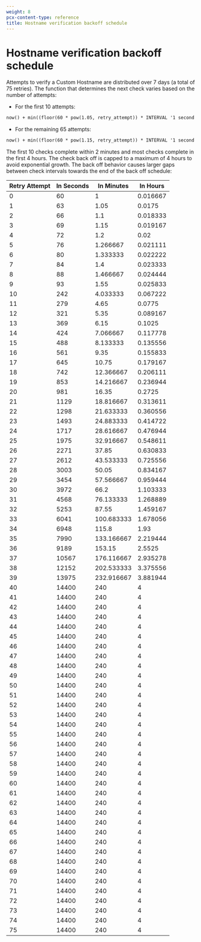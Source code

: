 ```yaml
---
weight: 8
pcx-content-type: reference
title: Hostname verification backoff schedule
---
```


# Hostname verification backoff schedule

Attempts to verify a Custom Hostname are distributed over 7 days (a total of 75 retries). The function that determines the next check varies based on the number of attempts:

- For the first 10 attempts:

```txt
now() + min((floor(60 * pow(1.05, retry_attempt)) * INTERVAL '1 second'), INTERVAL '4 hours')
```

- For the remaining 65 attempts:

```txt
now() + min((floor(60 * pow(1.15, retry_attempt)) * INTERVAL '1 second'), INTERVAL '4 hours')
```

The first 10 checks complete within 2 minutes and most checks complete in the first 4 hours. The check back off is capped to a maximum of 4 hours to avoid exponential growth. The back off behavior causes larger gaps between check intervals towards the end of the back off schedule:

| Retry Attempt | In Seconds | In Minutes | In Hours |
| ------------- | ---------- | ---------- | -------- |
| 0             | 60         | 1          | 0.016667 |
| 1             | 63         | 1.05       | 0.0175   |
| 2             | 66         | 1.1        | 0.018333 |
| 3             | 69         | 1.15       | 0.019167 |
| 4             | 72         | 1.2        | 0.02     |
| 5             | 76         | 1.266667   | 0.021111 |
| 6             | 80         | 1.333333   | 0.022222 |
| 7             | 84         | 1.4        | 0.023333 |
| 8             | 88         | 1.466667   | 0.024444 |
| 9             | 93         | 1.55       | 0.025833 |
| 10            | 242        | 4.033333   | 0.067222 |
| 11            | 279        | 4.65       | 0.0775   |
| 12            | 321        | 5.35       | 0.089167 |
| 13            | 369        | 6.15       | 0.1025   |
| 14            | 424        | 7.066667   | 0.117778 |
| 15            | 488        | 8.133333   | 0.135556 |
| 16            | 561        | 9.35       | 0.155833 |
| 17            | 645        | 10.75      | 0.179167 |
| 18            | 742        | 12.366667  | 0.206111 |
| 19            | 853        | 14.216667  | 0.236944 |
| 20            | 981        | 16.35      | 0.2725   |
| 21            | 1129       | 18.816667  | 0.313611 |
| 22            | 1298       | 21.633333  | 0.360556 |
| 23            | 1493       | 24.883333  | 0.414722 |
| 24            | 1717       | 28.616667  | 0.476944 |
| 25            | 1975       | 32.916667  | 0.548611 |
| 26            | 2271       | 37.85      | 0.630833 |
| 27            | 2612       | 43.533333  | 0.725556 |
| 28            | 3003       | 50.05      | 0.834167 |
| 29            | 3454       | 57.566667  | 0.959444 |
| 30            | 3972       | 66.2       | 1.103333 |
| 31            | 4568       | 76.133333  | 1.268889 |
| 32            | 5253       | 87.55      | 1.459167 |
| 33            | 6041       | 100.683333 | 1.678056 |
| 34            | 6948       | 115.8      | 1.93     |
| 35            | 7990       | 133.166667 | 2.219444 |
| 36            | 9189       | 153.15     | 2.5525   |
| 37            | 10567      | 176.116667 | 2.935278 |
| 38            | 12152      | 202.533333 | 3.375556 |
| 39            | 13975      | 232.916667 | 3.881944 |
| 40            | 14400      | 240        | 4        |
| 41            | 14400      | 240        | 4        |
| 42            | 14400      | 240        | 4        |
| 43            | 14400      | 240        | 4        |
| 44            | 14400      | 240        | 4        |
| 45            | 14400      | 240        | 4        |
| 46            | 14400      | 240        | 4        |
| 47            | 14400      | 240        | 4        |
| 48            | 14400      | 240        | 4        |
| 49            | 14400      | 240        | 4        |
| 50            | 14400      | 240        | 4        |
| 51            | 14400      | 240        | 4        |
| 52            | 14400      | 240        | 4        |
| 53            | 14400      | 240        | 4        |
| 54            | 14400      | 240        | 4        |
| 55            | 14400      | 240        | 4        |
| 56            | 14400      | 240        | 4        |
| 57            | 14400      | 240        | 4        |
| 58            | 14400      | 240        | 4        |
| 59            | 14400      | 240        | 4        |
| 60            | 14400      | 240        | 4        |
| 61            | 14400      | 240        | 4        |
| 62            | 14400      | 240        | 4        |
| 63            | 14400      | 240        | 4        |
| 64            | 14400      | 240        | 4        |
| 65            | 14400      | 240        | 4        |
| 66            | 14400      | 240        | 4        |
| 67            | 14400      | 240        | 4        |
| 68            | 14400      | 240        | 4        |
| 69            | 14400      | 240        | 4        |
| 70            | 14400      | 240        | 4        |
| 71            | 14400      | 240        | 4        |
| 72            | 14400      | 240        | 4        |
| 73            | 14400      | 240        | 4        |
| 74            | 14400      | 240        | 4        |
| 75            | 14400      | 240        | 4        |
